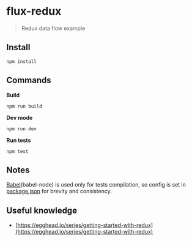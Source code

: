 # flux-redux

> Redux data flow example


## Install

```
npm install
```


## Commands

**Build**
```
npm run build
```

**Dev mode**
```
npm run dev
```

**Run tests**
```
npm test
```


## Notes

[Babel](https://babeljs.io/docs/usage/cli/)(babel-node) is used only for tests compilation, so config is set in [package.json](package.json) for brevity and consistency.


## Useful knowledge

- [https://egghead.io/series/getting-started-with-redux](https://egghead.io/series/getting-started-with-redux)